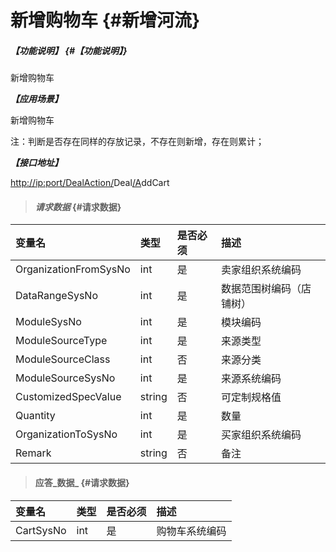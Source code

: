 # 新增购物车 {#新增河流}

##### _【功能说明】_ {#【功能说明】}

新增购物车

_**【应用场景】**_

新增购物车

注：判断是否存在同样的存放记录，不存在则新增，存在则累计；

_**【接口地址】**_

[http://ip:port/DealAction/](http://ip:port/HMAction/River/AddRiver)Deal[/A](http://ip:port/HMAction/River/AddRiver)ddCart

> #### _请求数据_ {#请求数据}

| 变量名 | 类型 | 是否必须 | 描述 |
| :--- | :--- | :--- | :--- |
| OrganizationFromSysNo | int | 是 | 卖家组织系统编码 |
| DataRangeSysNo | int | 是 | 数据范围树编码（店铺树） |
| ModuleSysNo | int | 是 | 模块编码 |
| ModuleSourceType | int | 是 | 来源类型 |
| ModuleSourceClass | int | 否 | 来源分类 |
| ModuleSourceSysNo | int | 是 | 来源系统编码 |
| CustomizedSpecValue | string | 否 | 可定制规格值 |
| Quantity | int | 是 | 数量 |
| OrganizationToSysNo | int | 是 | 买家组织系统编码 |
| Remark | string | 否 | 备注|


> #### 应答_数据_ {#请求数据}

| 变量名 | 类型 | 是否必须 | 描述 |
| :--- | :--- | :--- | :--- |
| CartSysNo | int | 是 | 购物车系统编码 |



